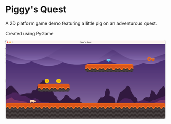 # Piggy's Quest
A 2D platform game demo featuring a little pig on an adventurous quest.

Created using PyGame

![Screenshot of my project](https://github.com/AlftheElf/Piggy-Quest/blob/main/Piggy's%20Quest%20Screenshot_.png?raw=true)
